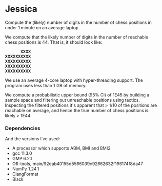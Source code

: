 # Jessica
Compute the (likely) number of digits in the number of chess positions in under 1 minute on an average laptop.

We compute that the likely number of digits in the number of reachable chess positions is 44.
That is, it should look like:
<pre><strong>      XXXX
XXXXXXXXXX
XXXXXXXXXX
XXXXXXXXXX
XXXXXXXXXX
</strong></pre>
We use an average 4-core laptop with hyper-threading support. The program uses less than 1 GB of memory.

We compute a probabilistic upper bound (95% CI) of 1E45 by building a sample space and filtering out unreachable positions using tactics.  Inspecting the filtered positions it's apparent that > 1/10 of the positions are reachable on average, and hence the true number of chess positions is likely > 1E44.

### Dependencies
And the versions I've used:
* A processor which supports ABM, BMI and BMI2
* gcc 11.3.0
* GMP 6.2.1
* OR-tools, main/92eab40155d5566039c92662632f196174f8da47
* NumPy 1.24.1
* ClangFormat
* Black

